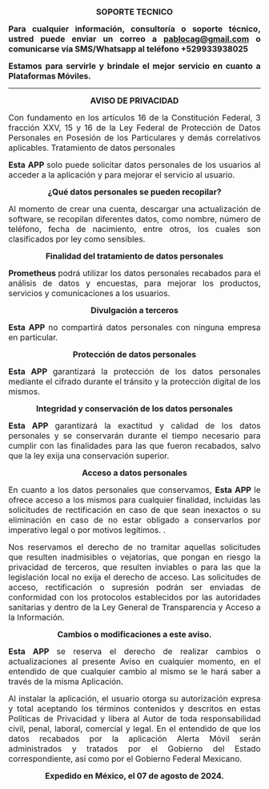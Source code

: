 <p style="text-align:center">&nbsp;</p>

<p style="text-align:center"><span style="font-size:16px"><strong>SOPORTE TECNICO</strong></span></p>

<p style="text-align:justify"><span style="font-size:16px"><strong>Para cualquier informaci&oacute;n, consultor&iacute;a o soporte t&eacute;cnico, ustred puede enviar un correo a </strong><strong><a href="mailto:pablocag@gmail.com">pablocag@gmail.com</a>&nbsp;o comunicarse v&iacute;a SMS/Whatsapp al tel&eacute;fono +529933938025</strong></span></p>

<p style="text-align:justify"><span style="font-size:16px"><strong>Estamos para servirle y brindale el mejor servicio en cuanto a Plataformas M&oacute;viles.</strong></span></p>

<hr />

<p style="text-align:center"><span style="font-size:16px"><strong>AVISO DE PRIVACIDAD</strong></span></p>

<p style="text-align:justify"><span style="font-size:16px">Con fundamento en los art&iacute;culos 16 de la Constituci&oacute;n Federal, 3 fracci&oacute;n XXV, 15 y 16 de la Ley Federal de Protecci&oacute;n de Datos Personales en Posesi&oacute;n de los Particulares y dem&aacute;s correlativos aplicables. Tratamiento de datos personales</span></p>

<p style="text-align:justify"><span style="font-size:16px"><strong>Esta APP&nbsp;</strong>solo puede solicitar datos personales de los usuarios al acceder a la aplicaci&oacute;n y para mejorar el servicio al usuario.</span></p>

<p style="text-align:center"><span style="font-size:16px"><strong>&iquest;Qu&eacute; datos personales se pueden recopilar?</strong></span></p>

<p style="text-align:justify"><span style="font-size:16px">Al momento de crear una cuenta, descargar una actualizaci&oacute;n de software, se recopilan diferentes datos, como nombre, n&uacute;mero de tel&eacute;fono, fecha de nacimiento, entre otros, los cuales son clasificados por ley como sensibles.</span></p>

<p style="text-align:center"><span style="font-size:16px"><strong>Finalidad del tratamiento de datos personales</strong></span></p>

<p style="text-align:justify"><span style="font-size:16px"><strong>Prometheus&nbsp;</strong>podr&aacute; utilizar los datos personales recabados para el an&aacute;lisis de datos y encuestas, para mejorar los productos, servicios y comunicaciones a los usuarios.</span></p>

<p style="text-align:center"><span style="font-size:16px"><strong>Divulgaci&oacute;n a terceros</strong></span></p>

<p style="text-align:justify"><span style="font-size:16px"><strong>Esta APP&nbsp;</strong>no compartir&aacute; datos personales con ninguna empresa en particular.</span></p>

<p style="text-align:center"><span style="font-size:16px"><strong>Protecci&oacute;n de datos personales</strong></span></p>

<p style="text-align:justify"><span style="font-size:16px"><strong>Esta APP&nbsp;</strong>garantizar&aacute; la protecci&oacute;n de los datos personales mediante el cifrado durante el tr&aacute;nsito y la protecci&oacute;n digital de los mismos.</span></p>

<p style="text-align:center"><span style="font-size:16px"><strong>Integridad y conservaci&oacute;n de los datos personales</strong></span></p>

<p style="text-align:justify"><span style="font-size:16px"><strong>Esta APP&nbsp;</strong>garantizar&aacute; la exactitud y calidad de los datos personales y se conservar&aacute;n durante el tiempo necesario para cumplir con las finalidades para las que fueron recabados, salvo que la ley exija una conservaci&oacute;n superior.</span></p>

<p style="text-align:center"><span style="font-size:16px"><strong>Acceso a datos personales</strong></span></p>

<p style="text-align:justify"><span style="font-size:16px">En cuanto a los datos personales que conservamos, <strong>Esta APP&nbsp;</strong>le ofrece acceso a los mismos para cualquier finalidad, incluidas las solicitudes de rectificaci&oacute;n en caso de que sean inexactos o su eliminaci&oacute;n en caso de no estar obligado a conservarlos por imperativo legal o por motivos leg&iacute;timos. .</span></p>

<p style="text-align:justify"><span style="font-size:16px">Nos reservamos el derecho de no tramitar aquellas solicitudes que resulten inadmisibles o vejatorias, que pongan en riesgo la privacidad de terceros, que resulten inviables o para las que la legislaci&oacute;n local no exija el derecho de acceso. Las solicitudes de acceso, rectificaci&oacute;n o supresi&oacute;n podr&aacute;n ser enviadas de conformidad con los protocolos establecidos por las autoridades sanitarias y dentro de la Ley General de Transparencia y Acceso a la Informaci&oacute;n.</span></p>

<p style="text-align:center"><span style="font-size:16px"><strong>Cambios o modificaciones a este aviso.</strong></span></p>

<p style="text-align:justify"><span style="font-size:16px"><strong>Esta APP&nbsp;</strong>se reserva el derecho de realizar cambios o actualizaciones al presente Aviso en cualquier momento, en el entendido de que cualquier cambio al mismo se le har&aacute; saber a trav&eacute;s de la misma Aplicaci&oacute;n.</span></p>

<p style="text-align:justify"><span style="font-size:16px">Al instalar la aplicaci&oacute;n, el usuario otorga su autorizaci&oacute;n expresa y total aceptando los t&eacute;rminos contenidos y descritos en estas Pol&iacute;ticas de Privacidad y libera al Autor de toda responsabilidad civil, penal, laboral, comercial y legal. En el entendido de que los datos recabados por la aplicaci&oacute;n Alerta M&oacute;vil ser&aacute;n administrados y tratados por el Gobierno del Estado correspondiente, as&iacute; como por el Gobierno Federal Mexicano.</span></p>

<p style="text-align:center"><strong><span style="font-size:16px">Expedido en M&eacute;xico, el 07 de agosto de 2024.</span></strong></p>
